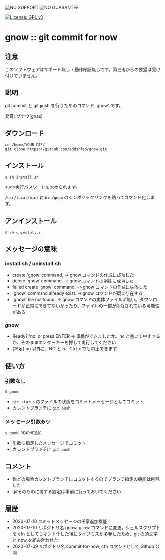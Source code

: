 ![NO SUPPORT](http://add.sh/images/no-support.png) ![NO GUARANTEE](http://add.sh/images/no-guarantee.png)

[![License: GPL v3](https://img.shields.io/badge/License-GPLv3-blue.svg)](https://www.gnu.org/licenses/gpl-3.0)

# gnow :: **g**it commit for **now**

## 注意

このソフトウェアはサポート無し・動作保証無しです。第三者からの要望は受け付けていません。

## 説明

git commit と git push を行うためのコマンド 'gnow' です。

発音: グナウ[gnaʊ]

## ダウンロード

```
cd /home/YOUR-DIR/
git clone https://github.com/addshlab/gnow.git
```

## インストール

```
$ sh install.sh
```

sudo実行パスワードを求められます。

`/usr/local/bin/` に `bin/gnow` のシンボリックリンクを貼ってコマンド化します。

## アンインストール

```
$ sh uninstall.sh
```

## メッセージの意味

### install.sh / uninstall.sh

* create 'gnow' command. -> gnow コマンドの作成に成功した
* delete 'gnow' command. -> gnow コマンドの削除に成功した
* failed create 'gnow' command. ｰ> gnow コマンドの作成に失敗した
* 'gnow' command already exist. -> gnow コマンドが既に存在する
* 'gnow' file not found. -> gnow コマンドの実体ファイルが無い。ダウンロードが正常にできてないかったり、ファイルの一部が削除されている可能性がある

### gnow

* Ready? 'no' or press ENTER -> 準備ができましたか。no と書いて中止するか、そのままエンターキーを押して実行してください
* (補足) no 以外に、NO と n、Ctrl-c でも中止できます

## 使い方

### 引数なし


```
$ gnow
```

* `git status` のファイルの状態をコミットメッセージとしてコミット
* カレントブランチに `git push`

### メッセージ引数あり

```
$ gnow README追加
```

* 引数に指定したメッセージでコミット
* カレントブランチに `git push`

## コメント

* 殆どの場合カレントブランチにコミットするのでブランチ指定の機能は削除した
* gitそのものに関する設定は事前に行っておいてください

## 履歴

* 2020-07-10 コミットメッセージの任意追加機能
* 2020-07-10 リポジトリ名 gnow, gnow コマンドに変更。シェルスクリプトを cfn としてコマンド化した後にタイプミスが多発したため、git の頭文字と now を組み合わせた
* 2020-07-09 リポジトリ名 commit-for-now, cfn コマンドとして Github 公開
